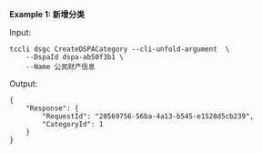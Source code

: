 **Example 1: 新增分类**



Input: 

```
tccli dsgc CreateDSPACategory --cli-unfold-argument  \
    --DspaId dspa-ab50f3b1 \
    --Name 公民财产信息
```

Output: 
```
{
    "Response": {
        "RequestId": "20569756-56ba-4a13-b545-e1528d5cb239",
        "CategoryId": 1
    }
}
```


